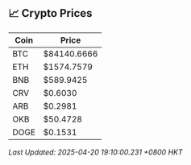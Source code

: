 ## 📈 Crypto Prices

| Coin | Price |
| ---- | ----- |
| BTC | $84140.6666 |
| ETH | $1574.7579 |
| BNB | $589.9425 |
| CRV | $0.6030 |
| ARB | $0.2981 |
| OKB | $50.4728 |
| DOGE | $0.1531 |

_Last Updated: 2025-04-20 19:10:00.231 +0800 HKT_